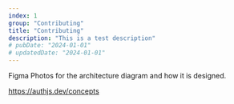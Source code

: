 ```yaml
---
index: 1
group: "Contributing"
title: "Contributing"
description: "This is a test description"
# pubDate: "2024-01-01"
# updatedDate: "2024-01-01"
---
```


Figma Photos for the architecture diagram and how it is designed.

https://authjs.dev/concepts

